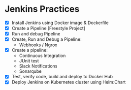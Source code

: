 # Jenkins Practices
- [x] Install Jenkins using Docker image & Dockerfile
- [x] Create a Pipeline [Freestyle Project]
- [x] Run and debug Pipeline
- [x] Create, Run and Debug a Pipeline:
	- Webhooks / Ngrox
- [x] Create a pipeline:
	- Continuous Integration
	- JUnit test
	- Slack Notifications
	- Sonarqube
- [X] Test, verify code, build and deploy to Docker Hub
- [x] Deploy Jenkins on Kubernetes cluster using Helm:Chart
